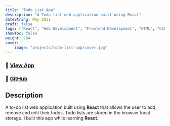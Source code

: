```yaml
---
title: "Todo List App"
description: "A Todo list web application built using React"
dateString: May 2021
draft: false
tags: ["React", "Web Development", "Frontend Development", "HTML", "CSS", "JavaScript"]
showToc: false
weight: 204
cover:
    image: "projects/todo-list-app/cover.jpg"
--- 
```

### 🔗 [View App]()
### 🔗 [GitHub]()

## Description

A to-do list web application built using **React** that allows the user to add, remove and edit their todos. Todo lists are stored in the browser local storage. I built this app while learning **React**.